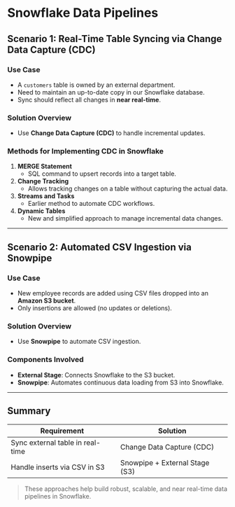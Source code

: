 
# Snowflake Data Pipelines

## Scenario 1: Real-Time Table Syncing via Change Data Capture (CDC)

### Use Case
- A `customers` table is owned by an external department.
- Need to maintain an up-to-date copy in our Snowflake database.
- Sync should reflect all changes in **near real-time**.

### Solution Overview
- Use **Change Data Capture (CDC)** to handle incremental updates.

### Methods for Implementing CDC in Snowflake
1. **MERGE Statement**
   - SQL command to upsert records into a target table.
2. **Change Tracking**
   - Allows tracking changes on a table without capturing the actual data.
3. **Streams and Tasks**
   - Earlier method to automate CDC workflows.
4. **Dynamic Tables**
   - New and simplified approach to manage incremental data changes.

---

## Scenario 2: Automated CSV Ingestion via Snowpipe

### Use Case
- New employee records are added using CSV files dropped into an **Amazon S3 bucket**.
- Only insertions are allowed (no updates or deletions).

### Solution Overview
- Use **Snowpipe** to automate CSV ingestion.

### Components Involved
- **External Stage**: Connects Snowflake to the S3 bucket.
- **Snowpipe**: Automates continuous data loading from S3 into Snowflake.

---

## Summary

| Requirement                       | Solution                             |
|-----------------------------------|--------------------------------------|
| Sync external table in real-time  | Change Data Capture (CDC)            |
| Handle inserts via CSV in S3      | Snowpipe + External Stage (S3)       |

> These approaches help build robust, scalable, and near real-time data pipelines in Snowflake.
